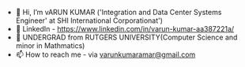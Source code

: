 - 👋 Hi, I’m vARUN KUMAR ('Integration and Data Center Systems Engineer' at SHI International Corporationat')
- 👀 LinkedIn - https://www.linkedin.com/in/varun-kumar-aa387221a/
- 🌱 UNDERGRAD from RUTGERS UNIVERSITY(Computer Science and minor in Mathmatics)
- 📫 How to reach me - via varunkumaramar@gmail.com

<!---
VarunkumarCS/VarunkumarCS is a ✨ special ✨ repository because its `README.md` (this file) appears on your GitHub profile.
You can click the Preview link to take a look at your changes.
--->
